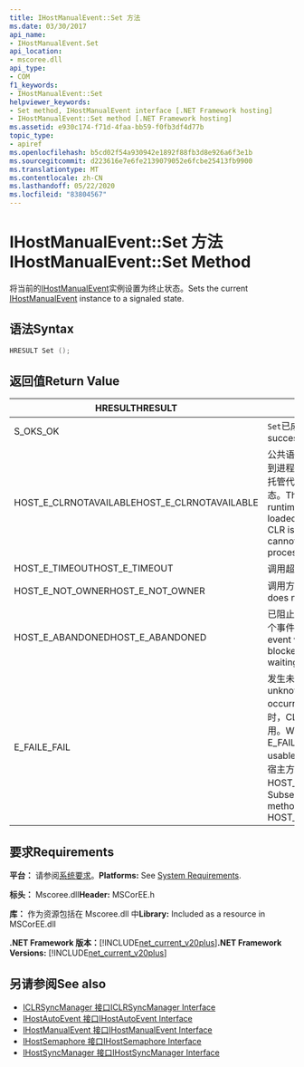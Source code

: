 ```yaml
---
title: IHostManualEvent::Set 方法
ms.date: 03/30/2017
api_name:
- IHostManualEvent.Set
api_location:
- mscoree.dll
api_type:
- COM
f1_keywords:
- IHostManualEvent::Set
helpviewer_keywords:
- Set method, IHostManualEvent interface [.NET Framework hosting]
- IHostManualEvent::Set method [.NET Framework hosting]
ms.assetid: e930c174-f71d-4faa-bb59-f0fb3df4d77b
topic_type:
- apiref
ms.openlocfilehash: b5cd02f54a930942e1892f88fb3d8e926a6f3e1b
ms.sourcegitcommit: d223616e7e6fe2139079052e6fcbe25413fb9900
ms.translationtype: MT
ms.contentlocale: zh-CN
ms.lasthandoff: 05/22/2020
ms.locfileid: "83804567"
---
```

# <a name="ihostmanualeventset-method"></a><span data-ttu-id="89b1e-102">IHostManualEvent::Set 方法</span><span class="sxs-lookup"><span data-stu-id="89b1e-102">IHostManualEvent::Set Method</span></span>
<span data-ttu-id="89b1e-103">将当前的[IHostManualEvent](ihostmanualevent-interface.md)实例设置为终止状态。</span><span class="sxs-lookup"><span data-stu-id="89b1e-103">Sets the current [IHostManualEvent](ihostmanualevent-interface.md) instance to a signaled state.</span></span>  
  
## <a name="syntax"></a><span data-ttu-id="89b1e-104">语法</span><span class="sxs-lookup"><span data-stu-id="89b1e-104">Syntax</span></span>  
  
```cpp  
HRESULT Set ();  
```  
  
## <a name="return-value"></a><span data-ttu-id="89b1e-105">返回值</span><span class="sxs-lookup"><span data-stu-id="89b1e-105">Return Value</span></span>  
  
|<span data-ttu-id="89b1e-106">HRESULT</span><span class="sxs-lookup"><span data-stu-id="89b1e-106">HRESULT</span></span>|<span data-ttu-id="89b1e-107">说明</span><span class="sxs-lookup"><span data-stu-id="89b1e-107">Description</span></span>|  
|-------------|-----------------|  
|<span data-ttu-id="89b1e-108">S_OK</span><span class="sxs-lookup"><span data-stu-id="89b1e-108">S_OK</span></span>|<span data-ttu-id="89b1e-109">`Set`已成功返回。</span><span class="sxs-lookup"><span data-stu-id="89b1e-109">`Set` returned successfully.</span></span>|  
|<span data-ttu-id="89b1e-110">HOST_E_CLRNOTAVAILABLE</span><span class="sxs-lookup"><span data-stu-id="89b1e-110">HOST_E_CLRNOTAVAILABLE</span></span>|<span data-ttu-id="89b1e-111">公共语言运行时（CLR）未加载到进程中，或 CLR 处于无法运行托管代码或成功处理调用的状态。</span><span class="sxs-lookup"><span data-stu-id="89b1e-111">The common language runtime (CLR) has not been loaded into a process, or the CLR is in a state in which it cannot run managed code or process the call successfully.</span></span>|  
|<span data-ttu-id="89b1e-112">HOST_E_TIMEOUT</span><span class="sxs-lookup"><span data-stu-id="89b1e-112">HOST_E_TIMEOUT</span></span>|<span data-ttu-id="89b1e-113">调用超时。</span><span class="sxs-lookup"><span data-stu-id="89b1e-113">The call timed out.</span></span>|  
|<span data-ttu-id="89b1e-114">HOST_E_NOT_OWNER</span><span class="sxs-lookup"><span data-stu-id="89b1e-114">HOST_E_NOT_OWNER</span></span>|<span data-ttu-id="89b1e-115">调用方不拥有该锁。</span><span class="sxs-lookup"><span data-stu-id="89b1e-115">The caller does not own the lock.</span></span>|  
|<span data-ttu-id="89b1e-116">HOST_E_ABANDONED</span><span class="sxs-lookup"><span data-stu-id="89b1e-116">HOST_E_ABANDONED</span></span>|<span data-ttu-id="89b1e-117">已阻止的线程或纤程正在等待某个事件时，该事件被取消。</span><span class="sxs-lookup"><span data-stu-id="89b1e-117">An event was canceled while a blocked thread or fiber was waiting on it.</span></span>|  
|<span data-ttu-id="89b1e-118">E_FAIL</span><span class="sxs-lookup"><span data-stu-id="89b1e-118">E_FAIL</span></span>|<span data-ttu-id="89b1e-119">发生未知的灾难性故障。</span><span class="sxs-lookup"><span data-stu-id="89b1e-119">An unknown catastrophic failure occurred.</span></span> <span data-ttu-id="89b1e-120">当方法返回 E_FAIL 时，CLR 在该进程内将不再可用。</span><span class="sxs-lookup"><span data-stu-id="89b1e-120">When a method returns E_FAIL, the CLR is no longer usable within the process.</span></span> <span data-ttu-id="89b1e-121">对宿主方法的后续调用会返回 HOST_E_CLRNOTAVAILABLE。</span><span class="sxs-lookup"><span data-stu-id="89b1e-121">Subsequent calls to hosting methods return HOST_E_CLRNOTAVAILABLE.</span></span>|  
  
## <a name="requirements"></a><span data-ttu-id="89b1e-122">要求</span><span class="sxs-lookup"><span data-stu-id="89b1e-122">Requirements</span></span>  
 <span data-ttu-id="89b1e-123">**平台：** 请参阅[系统要求](../../get-started/system-requirements.md)。</span><span class="sxs-lookup"><span data-stu-id="89b1e-123">**Platforms:** See [System Requirements](../../get-started/system-requirements.md).</span></span>  
  
 <span data-ttu-id="89b1e-124">**标头：** Mscoree.dll</span><span class="sxs-lookup"><span data-stu-id="89b1e-124">**Header:** MSCorEE.h</span></span>  
  
 <span data-ttu-id="89b1e-125">**库：** 作为资源包括在 Mscoree.dll 中</span><span class="sxs-lookup"><span data-stu-id="89b1e-125">**Library:** Included as a resource in MSCorEE.dll</span></span>  
  
 <span data-ttu-id="89b1e-126">**.NET Framework 版本：**[!INCLUDE[net_current_v20plus](../../../../includes/net-current-v20plus-md.md)]</span><span class="sxs-lookup"><span data-stu-id="89b1e-126">**.NET Framework Versions:** [!INCLUDE[net_current_v20plus](../../../../includes/net-current-v20plus-md.md)]</span></span>  
  
## <a name="see-also"></a><span data-ttu-id="89b1e-127">另请参阅</span><span class="sxs-lookup"><span data-stu-id="89b1e-127">See also</span></span>

- [<span data-ttu-id="89b1e-128">ICLRSyncManager 接口</span><span class="sxs-lookup"><span data-stu-id="89b1e-128">ICLRSyncManager Interface</span></span>](iclrsyncmanager-interface.md)
- [<span data-ttu-id="89b1e-129">IHostAutoEvent 接口</span><span class="sxs-lookup"><span data-stu-id="89b1e-129">IHostAutoEvent Interface</span></span>](ihostautoevent-interface.md)
- [<span data-ttu-id="89b1e-130">IHostManualEvent 接口</span><span class="sxs-lookup"><span data-stu-id="89b1e-130">IHostManualEvent Interface</span></span>](ihostmanualevent-interface.md)
- [<span data-ttu-id="89b1e-131">IHostSemaphore 接口</span><span class="sxs-lookup"><span data-stu-id="89b1e-131">IHostSemaphore Interface</span></span>](ihostsemaphore-interface.md)
- [<span data-ttu-id="89b1e-132">IHostSyncManager 接口</span><span class="sxs-lookup"><span data-stu-id="89b1e-132">IHostSyncManager Interface</span></span>](ihostsyncmanager-interface.md)
